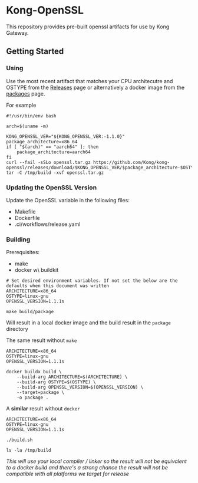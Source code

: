 # Kong-OpenSSL

This repository provides pre-built openssl artifacts for use by Kong Gateway.

## Getting Started

### Using

Use the most recent artifact that matches your CPU architecutre and OSTYPE
from the [Releases](https://github.com/Kong/kong-openssl/releases) page or
alternatively a docker image from the [packages](https://github.com/Kong/kong-openssl/pkgs/container/kong-openssl)
page.

For example
```
#!/usr/bin/env bash

arch=$(uname -m)

KONG_OPENSSL_VER="${KONG_OPENSSL_VER:-1.1.0}"
package_architecture=x86_64
if [ "$(arch)" == "aarch64" ]; then
    package_architecture=aarch64
fi
curl --fail -sSLo openssl.tar.gz https://github.com/Kong/kong-openssl/releases/download/$KONG_OPENSSL_VER/$package_architecture-$OSTYPE.tar.gz
tar -C /tmp/build -xvf openssl.tar.gz
```

### Updating the OpenSSL Version

Update the OpenSSL variable in the following files:
- Makefile
- Dockerfile
- .ci/workflows/release.yaml

### Building

Prerequisites:

- make
- docker w\ buildkit

```
# Set desired environment variables. If not set the below are the defaults when this document was written
ARCHITECTURE=x86_64
OSTYPE=linux-gnu
OPENSSL_VERSION=1.1.1s

make build/package
```
Will result in a local docker image and the build result in the `package` directory


The same result without `make`

```
ARCHITECTURE=x86_64
OSTYPE=linux-gnu
OPENSSL_VERSION=1.1.1s

docker buildx build \
    --build-arg ARCHITECTURE=$(ARCHITECTURE) \
    --build-arg OSTYPE=$(OSTYPE) \
    --build-arg OPENSSL_VERSION=$(OPENSSL_VERSION) \
    --target=package \
    -o package .
```


A **similar** result without `docker`

```
ARCHITECTURE=x86_64
OSTYPE=linux-gnu
OPENSSL_VERSION=1.1.1s

./build.sh

ls -la /tmp/build
```
*This will use your local compiler / linker so the result will not be
equivalent to a docker build and there's a strong chance the result will
not be compatible with all platforms we target for release*
